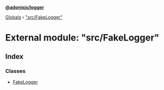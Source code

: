 **[@adonisjs/logger](../README.md)**

[Globals](../README.md) › [&quot;src/FakeLogger&quot;](_src_fakelogger_.md)

# External module: "src/FakeLogger"

## Index

### Classes

* [FakeLogger](../classes/_src_fakelogger_.fakelogger.md)
